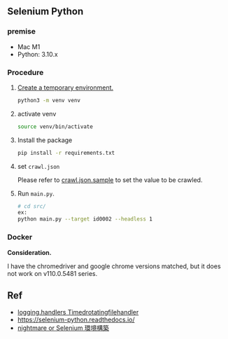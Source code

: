 ## Selenium Python

### premise
* Mac M1
* Python: 3.10.x

### Procedure
1. [Create a temporary environment.](https://docs.python.org/3/library/venv.html#module-venv)
   ```bash
   python3 -m venv venv
   ```
2. activate venv
   ```bash
   source venv/bin/activate
   ```
3. Install the package
   ```bash
   pip install -r requirements.txt
   ```
4. set `crawl.json`

   Please refer to [crawl.json.sample](https://github.com/KazusaNakagawa/selenium-python/blob/develop/src/conf/crawl.json.sample) to set the value to be crawled.

5. Run `main.py`.
   ```bash
   # cd src/
   ex:
   python main.py --target id0002 --headless 1
   ```

### Docker
**Consideration.**

I have the chromedriver and google chrome versions matched, but it does not work on v110.0.5481 series.

## Ref
* [logging.handlers Timedrotatingfilehandler](https://docs.python.org/3/library/logging.handlers.html#timedrotatingfilehandler)
* https://selenium-python.readthedocs.io/
* [nightmare or Selenium 環境構築](https://kazusabook.notion.site/nightmare-or-Selenium-a8330ccfdc95433d8b2e72293eddcdd6) 

